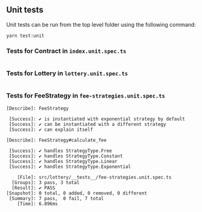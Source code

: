 ## Unit tests

Unit tests can be run from the top level folder using the following command:

```
yarn test:unit
```

### Tests for Contract in `index.unit.spec.ts`

```

```


### Tests for Lottery in `lottery.unit.spec.ts`

```

```

### Tests for FeeStrategy in `fee-strategies.unit.spec.ts`

```
[Describe]: FeeStrategy

 [Success]: ✔ is instantiated with exponential strategy by default
 [Success]: ✔ can be instantiated with a different strategy
 [Success]: ✔ can explain itself

[Describe]: FeeStrategy#calculate_fee

 [Success]: ✔ handles StrategyType.Free
 [Success]: ✔ handles StrategyType.Constant
 [Success]: ✔ handles StrategyType.Linear
 [Success]: ✔ handles StrategyType.Exponential

    [File]: src/lottery/__tests__/fee-strategies.unit.spec.ts
  [Groups]: 3 pass, 3 total
  [Result]: ✔ PASS
[Snapshot]: 0 total, 0 added, 0 removed, 0 different
 [Summary]: 7 pass,  0 fail, 7 total
    [Time]: 6.896ms
```
